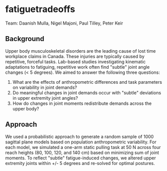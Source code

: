# fatiguetradeoffs

Team: Daanish Mulla, Nigel Majoni, Paul Tilley, Peter Keir

## Background
Upper body musculoskeletal disorders are the leading cause of lost time workplace claims in Canada.  These injuries are typically caused by repetitive, forceful tasks.  Lab-based studies investigating kinematic adaptations to fatiguing, repetitive work often find "subtle" joint angle changes (< 5 degrees).  We aimed to answer the following three questions:

1. What are the effects of anthropometric differences and task parameters on variability in joint demands?
2. Do meaningful changes in joint demands occur with "subtle" deviations in upper extremity joint angles?
3. How do changes in joint moments redistribute demands across the upper body?

## Approach
We used a probabilistic approach to generate a random sample of 1000 sagittal plane models based on population anthropometric variability.  For each model, we simulated a one-arm static pulling task at 50 N across four reach heights (80, 100, 120, and 140 cm) based on minimizing sum of joint moments.  To reflect "subtle" fatigue-induced changes, we altered upper extremity joints within +/- 5 degrees and re-solved for optimal postures.   
